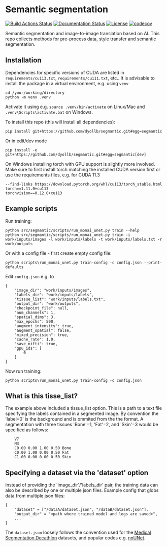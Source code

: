 # Semantic segmentation

[![Build Actions Status](https://github.com/dyollb/segmantic/workflows/CI/badge.svg)](https://github.com/dyollb/segmantic/actions)
[![Documentation Status](https://github.com/dyollb/segmantic/workflows/Docs/badge.svg)](https://github.com/dyollb/segmantic/actions)
[![License](https://img.shields.io/badge/license-MIT-green.svg)](https://https://opensource.org/licenses/MIT)
[![codecov](https://codecov.io/gh/dyollb/segmantic/branch/main/graph/badge.svg)](https://codecov.io/gh/dyollb/segmantic)

Semantic segmentation and image-to-image translation based on AI. This repo collects methods for pre-process data, style transfer and semantic segmentation.

## Installation

Dependencies for specific versions of CUDA are listed in `requirements/cu113.txt`, `requirements/cu111.txt`, etc.. It is advisable to install the package in a virtual environment, e.g. using `venv`

```
cd /your/working/directory
python -m venv .venv
```

Activate it using e.g. `source .venv/bin/activate` on Linux/Mac and `.venv\Scripts\activate.bat` on Windows.

To install this repo (this will install all dependencies):

```
pip install git+https://github.com/dyollb/segmantic.git#egg=segmantic
```

Or in edit/dev mode

```
pip install -e git+https://github.com/dyollb/segmantic.git#egg=segmantic[dev]
```

On Windows installing torch with GPU support is slightly more involved. Make sure to first install torch matching the installed CUDA version first or use the requirements files, e.g. for CUDA 11.3

```
--find-links https://download.pytorch.org/whl/cu113/torch_stable.html
torch==1.11.0+cu113
torchvision==0.12.0+cu113
```

## Example scripts

Run training:

```
python src/segmantic/scripts/run_monai_unet.py train --help
python src/segmantic/scripts/run_monai_unet.py train -i work/inputs/images -l work/inputs/labels -t work/inputs/labels.txt -r work/outputs
```

Or with a config file - first create empty config file:

```
python scripts\run_monai_unet.py train-config -c config.json --print-defaults
```

Edit `config.json` e.g. to

```
{
    "image_dir": "work/inputs/images",
    "labels_dir": "work/inputs/labels",
    "tissue_list": "work/inputs/labels.txt",
    "output_dir": "work/outputs",
    "checkpoint_file": null,
    "num_channels": 1,
    "spatial_dims": 3,
    "max_epochs": 500,
    "augment_intensity": true,
    "augment_spatial": false,
    "mixed_precision": true,
    "cache_rate": 1.0,
    "save_nifti": true,
    "gpu_ids": [
        0
    ]
}
```

Now run training:

```
python scripts\run_monai_unet.py train-config -c config.json
```

## What is this tisse_list?

The example above included a tissue_list option. This is a path to a text file specifying the labels contained in a segmented image. By convention the 'label=0' is the background and is ommited from the the format. A segmentation with three tissues 'Bone'=1, 'Fat'=2, and 'Skin'=3 would be specified as follows:

```
    V7
    N3
    C0.00 0.00 1.00 0.50 Bone
    C0.00 1.00 0.00 0.50 Fat
    C1.00 0.00 0.00 0.50 Skin
```

## Specifying a dataset via the 'dataset' option

Instead of providing the 'image_dir'/'labels_dir' pair, the training data can also be described by one or multiple json files. Example config that globs data from multiple json files:

```
{
    "dataset" = ["/dataA/dataset.json", "/dataB/dataset.json"],
    "output_dir" = "<path where trained model and logs are saved>",
    ...
}
```

The `dataset.json` loosely follows the convention used for the [Medical Segmentation Decathlon](http://medicaldecathlon.com/) datasets, and popular codes e.g. [nnUNet](https://github.com/MIC-DKFZ/nnUNet/blob/master/documentation/dataset_conversion.md).
